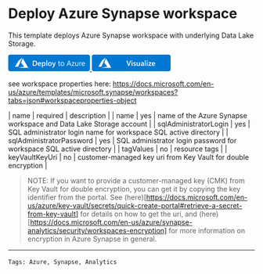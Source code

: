 # Deploy Azure Synapse workspace

This template deploys Azure Synapse workspace with underlying Data Lake Storage.

<a href="https://portal.azure.com/#create/Microsoft.Template/uri/https%3A%2F%2Fraw.githubusercontent.com%2FAzure-Samples%2FSynapse%2Fmaster%2FManage%2FDeployWorkspace%2Fazuredeploy.json" target="_blank">
<img src="https://raw.githubusercontent.com/Azure/azure-quickstart-templates/master/1-CONTRIBUTION-GUIDE/images/deploytoazure.png"/>
</a>
<a href="http://armviz.io/#/?load=https%3A%2F%2Fraw.githubusercontent.com%2FAzure-Samples%2FSynapse%2Fmaster%2FManage%2FDeployWorkspace%2Fazuredeploy.json" target="_blank">
<img src="https://raw.githubusercontent.com/Azure/azure-quickstart-templates/master/1-CONTRIBUTION-GUIDE/images/visualizebutton.png"/>
</a>

see workspace properties here: https://docs.microsoft.com/en-us/azure/templates/microsoft.synapse/workspaces?tabs=json#workspaceproperties-object

| name | required | description |
| name | yes | name of the Azure Synapse workspace and Data Lake Storage account |
| sqlAdministratorLogin | yes | SQL administrator login name for workspace SQL active directory |
| sqlAdministratorPassword | yes | SQL administrator login password for workspace SQL active directory |
| tagValues | no | resource tags |
| keyVaultKeyUri | no | customer-managed key uri from Key Vault for double encryption |

> NOTE: If you want to provide a customer-managed key (CMK) from Key Vault for double encryption, you can get it by copying the key identifier from the portal. See (here)[https://docs.microsoft.com/en-us/azure/key-vault/secrets/quick-create-portal#retrieve-a-secret-from-key-vault] for details on how to get the uri, and (here)[https://docs.microsoft.com/en-us/azure/synapse-analytics/security/workspaces-encryption] for more information on encryption in Azure Synapse in general.

---

`Tags: Azure, Synapse, Analytics`
